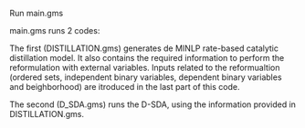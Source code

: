 Run main.gms

main.gms runs 2 codes:

The first (DISTILLATION.gms) generates de MINLP rate-based catalytic distillation model.
It also contains the required information to perform the reformulation with external variables.
Inputs related to the reformualtion (ordered sets, independent binary variables, dependent binary variables and beighborhood) are itroduced in the last part of this code.



The second (D_SDA.gms) runs the D-SDA, using the information provided in DISTILLATION.gms.
